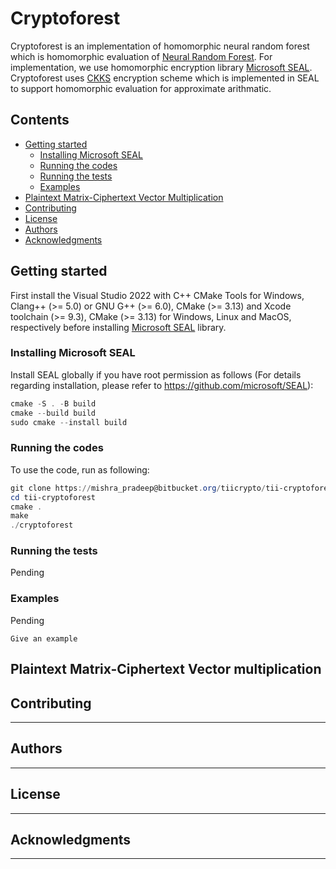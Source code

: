 # Cryptoforest

Cryptoforest is an implementation of homomorphic neural random forest which is homomorphic evaluation of [Neural Random Forest](https://arxiv.org/pdf/1604.07143.pdf). For implementation, we use homomorphic encryption library [Microsoft SEAL](https://github.com/microsoft/SEAL). Cryptoforest uses [CKKS](https://eprint.iacr.org/2016/421.pdf) encryption scheme which is implemented in SEAL to support homomorphic evaluation for approximate arithmatic. 

## Contents

- [Getting started](#getting-started)
  - [Installing Microsoft SEAL](#installing-microsoft-seal)
  - [Running the codes](#running-the-codes)
  - [Running the tests](#running-the-tests)
  - [Examples](#examples)
- [Plaintext Matrix-Ciphertext Vector Multiplication](#plaintext-matrix-ciphertext-vector-multiplication)
- [Contributing](#contributing)
- [License](#license)
- [Authors](#authors)
- [Acknowledgments](#acknowledgments)

## Getting started
First install the Visual Studio 2022 with C++ CMake Tools for Windows, Clang++ (>= 5.0) or GNU G++ (>= 6.0), CMake (>= 3.13) and Xcode toolchain (>= 9.3), CMake (>= 3.13) for Windows, Linux and MacOS, respectively before installing [Microsoft SEAL](https://github.com/microsoft/SEAL) library.
### Installing Microsoft SEAL

Install SEAL globally if you have root permission as follows (For details regarding installation, please refer to https://github.com/microsoft/SEAL):

```PowerShell
cmake -S . -B build
cmake --build build
sudo cmake --install build
```
### Running the codes
To use the code, run as following:
```PowerShell
git clone https://mishra_pradeep@bitbucket.org/tiicrypto/tii-cryptoforest.git
cd tii-cryptoforest
cmake .
make
./cryptoforest
```
### Running the tests

Pending

### Examples

Pending

```
Give an example
```

## Plaintext Matrix-Ciphertext Vector multiplication


## Contributing

---


## Authors

---


## License

---

## Acknowledgments

---
